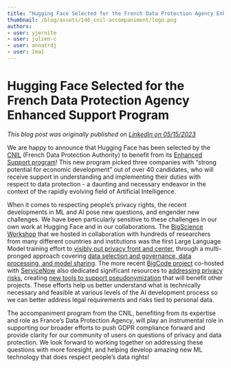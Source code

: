 ```yaml
---
title: "Hugging Face Selected for the French Data Protection Agency Enhanced Support Program"
thumbnail: /blog/assets/146_cnil-accompaniment/logo.png
authors:
- user: yjernite
- user: julien-c
- user: annatrdj
- user: Ima1
---
```


#  Hugging Face Selected for the French Data Protection Agency Enhanced Support Program 


*This blog post was originally published on [LinkedIn on 05/15/2023](https://www.linkedin.com/pulse/accompagnement-renforc%25C3%25A9-de-la-cnil-et-protection-des-donn%25C3%25A9es/)*

We are happy to announce that Hugging Face has been selected by the [CNIL](https://www.cnil.fr/en/home) (French Data Protection Authority) to benefit from its [Enhanced Support program](https://www.cnil.fr/en/enhanced-support-cnil-selects-3-digital-companies-strong-potential)!
This new program picked three companies with “strong potential for economic development” out of over 40 candidates, who will receive support in understanding and implementing their duties with respect to data protection - 
a daunting and necessary endeavor in the context of the rapidly evolving field of Artificial Intelligence.

When it comes to respecting people’s privacy rights, the recent developments in ML and AI pose new questions, and engender new challenges.
We have been particularly sensitive to these challenges in our own work at Hugging Face and in our collaborations.
The [BigScience Workshop](https://huggingface.co/bigscience) that we hosted in collaboration with hundreds of researchers from many different countries and institutions
was the first Large Language Model training effort to [visibly put privacy front and center](https://linc.cnil.fr/fr/bigscience-il-faut-promouvoir-linnovation-ouverte-et-bienveillante-pour-mettre-le-respect-de-la-vie),
through a multi-pronged approach covering [data selection and governance, data processing, and model sharing](https://montrealethics.ai/category/columns/social-context-in-llm-research/).
The more recent [BigCode project](https://huggingface.co/bigcode) co-hosted with [ServiceNow](https://huggingface.co/ServiceNow) also dedicated significant resources to [addressing privacy risks](https://huggingface.co/datasets/bigcode/governance-card#social-impact-dimensions-and-considerations),
creating [new tools to support pseudonymization](https://huggingface.co/bigcode/starpii) that will benefit other projects.
These efforts help us better understand what is technically necessary and feasible at various levels of the AI development process so we can better address legal requirements and risks tied to personal data.

The accompaniment program from the CNIL, benefiting from its expertise and role as France’s Data Protection Agency,
will play an instrumental role in supporting our broader efforts to push GDPR compliance forward and provide clarity for our community of users on questions of privacy and data protection.
We look forward to working together on addressing these questions with more foresight, and helping develop amazing new ML technology that does respect people’s data rights!
